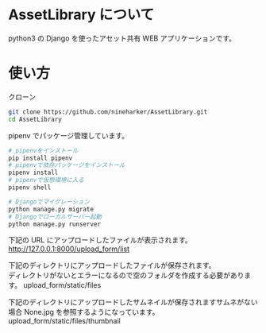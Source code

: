 # AssetLibrary について

python3 の Django を使ったアセット共有 WEB アプリケーションです。

# 使い方

クローン

```bash
git clone https://github.com/nineharker/AssetLibrary.git
cd AssetLibrary
```

pipenv でパッケージ管理しています。

```bash
# pipenvをインストール
pip install pipenv
# pipenvで依存パッケージをインストール
pipenv install
# pipenvで仮想環境に入る
pipenv shell

# Djangoでマイグレーション
python manage.py migrate
# Djangoでローカルサーバー起動
python manage.py runserver
```

下記の URL にアップロードしたファイルが表示されます。
http://127.0.0.1:8000/upload_form/list

下記のディレクトリにアップロードしたファイルが保存されます。  
ディレクトリがないとエラーになるので空のフォルダを作成する必要があります。
upload_form/static/files

下記のディレクトリにアップロードしたサムネイルが保存されますサムネがない場合 None.jpg を参照するようになっています。  
upload_form/static/files/thumbnail
